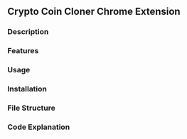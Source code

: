 ## Crypto Coin Cloner Chrome Extension
### Description
### Features
### Usage
### Installation
### File Structure
### Code Explanation
